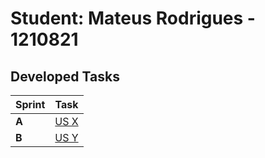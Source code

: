 # Student: Mateus Rodrigues - 1210821

## Developed Tasks

| Sprint | Task                                                                                                                                |
|--------|-------------------------------------------------------------------------------------------------------------------------------------|
| **A**  | [US X](../us_g001/readme.md)                                                                                                        |
| **B**  | [US Y](../us_g002/readme.md)                                                                                                        |

